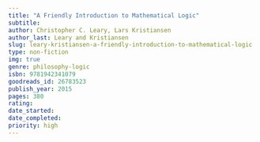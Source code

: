 ```yaml
---
title: "A Friendly Introduction to Mathematical Logic"
subtitle: 
author: Christopher C. Leary, Lars Kristiansen
author_last: Leary and Kristiansen
slug: leary-kristiansen-a-friendly-introduction-to-mathematical-logic
type: non-fiction
img: true
genre: philosophy-logic
isbn: 9781942341079
goodreads_id: 26783523
publish_year: 2015
pages: 380
rating: 
date_started:
date_completed:
priority: high
---
```

